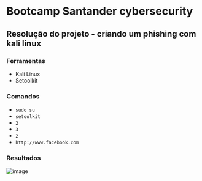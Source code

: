 # Bootcamp Santander cybersecurity 
## Resolução do projeto - criando um phishing com kali linux

### Ferramentas 

- Kali Linux
- Setoolkit

### Comandos

- ```sudo su```
- ```setoolkit```
- ```2```
- ```3```
- ```2```
- ```http://www.facebook.com```

### Resultados

![image](https://github.com/syntologist/Bootcamp-dio-cybersecurity-desafio-phishing/assets/67693211/85e0998d-cb59-436b-8d9f-2e6f227d8503)

